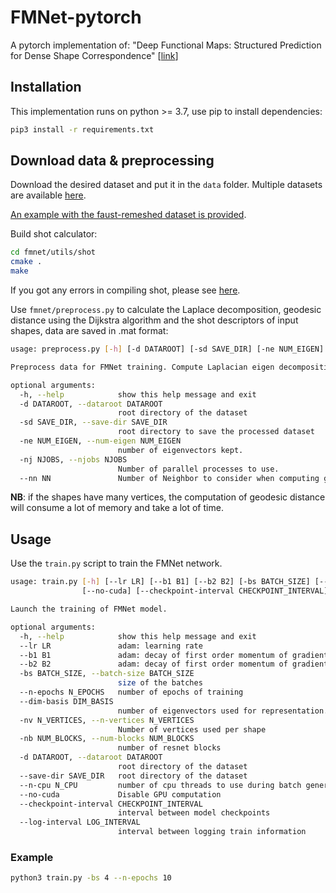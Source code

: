 # FMNet-pytorch
A pytorch implementation of: "Deep Functional Maps: Structured Prediction for Dense Shape Correspondence" [[link](http://openaccess.thecvf.com/content_ICCV_2017/papers/Litany_Deep_Functional_Maps_ICCV_2017_paper.pdf)]

## Installation
This implementation runs on python >= 3.7, use pip to install dependencies:
```bash
pip3 install -r requirements.txt
```

## Download data & preprocessing
Download the desired dataset and put it in the `data` folder. Multiple datasets are available [here](https://github.com/pvnieo/datasets-zoo).

<ins>An example with the faust-remeshed dataset is provided</ins>.

Build shot calculator:
```bash
cd fmnet/utils/shot
cmake .
make
```
If you got any errors in compiling shot, please see [here](https://github.com/pvnieo/3d-utils/tree/master/shot).

Use `fmnet/preprocess.py` to calculate the Laplace decomposition, geodesic distance using the Dijkstra algorithm and the shot descriptors of input shapes, data are saved in .mat format:
```bash
usage: preprocess.py [-h] [-d DATAROOT] [-sd SAVE_DIR] [-ne NUM_EIGEN] [-nj NJOBS] [--nn NN]

Preprocess data for FMNet training. Compute Laplacian eigen decomposition, shot features, and geodesic distance for each shape.

optional arguments:
  -h, --help            show this help message and exit
  -d DATAROOT, --dataroot DATAROOT
                        root directory of the dataset
  -sd SAVE_DIR, --save-dir SAVE_DIR
                        root directory to save the processed dataset
  -ne NUM_EIGEN, --num-eigen NUM_EIGEN
                        number of eigenvectors kept.
  -nj NJOBS, --njobs NJOBS
                        Number of parallel processes to use.
  --nn NN               Number of Neighbor to consider when computing geodesic matrix.
```
**NB**: if the shapes have many vertices, the computation of geodesic distance will consume a lot of memory and take a lot of time.

## Usage
Use the `train.py` script to train the FMNet network.
```bash
usage: train.py [-h] [--lr LR] [--b1 B1] [--b2 B2] [-bs BATCH_SIZE] [--n-epochs N_EPOCHS] [--dim-basis DIM_BASIS] [-nv N_VERTICES] [-nb NUM_BLOCKS] [-d DATAROOT] [--save-dir SAVE_DIR] [--n-cpu N_CPU]
                [--no-cuda] [--checkpoint-interval CHECKPOINT_INTERVAL] [--log-interval LOG_INTERVAL]

Launch the training of FMNet model.

optional arguments:
  -h, --help            show this help message and exit
  --lr LR               adam: learning rate
  --b1 B1               adam: decay of first order momentum of gradient
  --b2 B2               adam: decay of first order momentum of gradient
  -bs BATCH_SIZE, --batch-size BATCH_SIZE
                        size of the batches
  --n-epochs N_EPOCHS   number of epochs of training
  --dim-basis DIM_BASIS
                        number of eigenvectors used for representation.
  -nv N_VERTICES, --n-vertices N_VERTICES
                        Number of vertices used per shape
  -nb NUM_BLOCKS, --num-blocks NUM_BLOCKS
                        number of resnet blocks
  -d DATAROOT, --dataroot DATAROOT
                        root directory of the dataset
  --save-dir SAVE_DIR   root directory of the dataset
  --n-cpu N_CPU         number of cpu threads to use during batch generation
  --no-cuda             Disable GPU computation
  --checkpoint-interval CHECKPOINT_INTERVAL
                        interval between model checkpoints
  --log-interval LOG_INTERVAL
                        interval between logging train information
```

### Example
```bash
python3 train.py -bs 4 --n-epochs 10
```